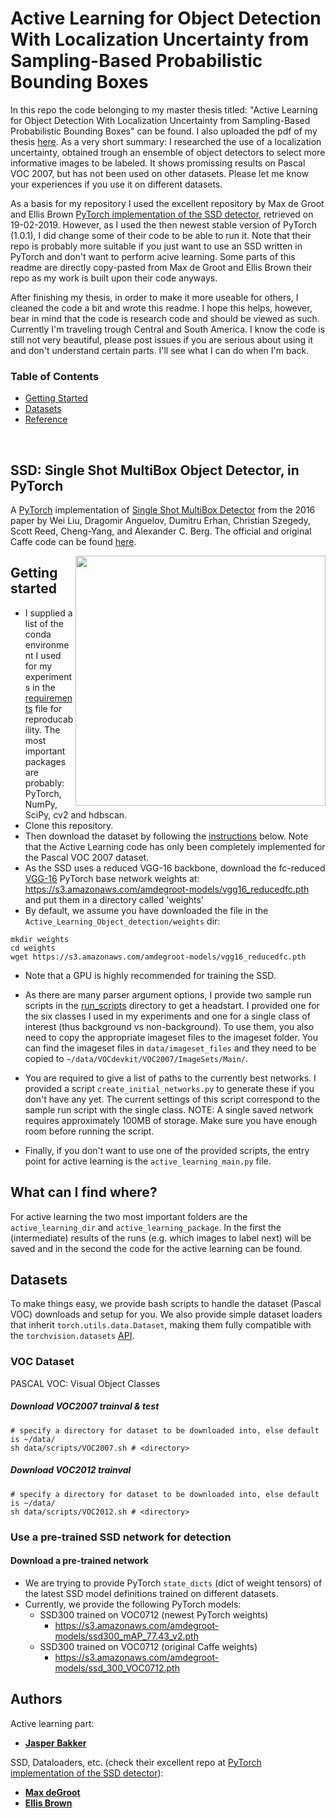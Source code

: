 # Active Learning for Object Detection With Localization Uncertainty from Sampling-Based Probabilistic Bounding Boxes
In this repo the code belonging to my master thesis titled: "Active Learning for Object Detection With Localization Uncertainty from Sampling-Based Probabilistic Bounding Boxes" can be found. I also uploaded the pdf of my thesis [here](https://github.com/JappaB/Active_Learning_Object_Detection/blob/master/Thesis_Jasper_Bakker_Active_Deep_Learning_for_Object_Detection_With_Sampling_Based_Probabilistic_Bounding_Boxes_compressed.pdf). As a very short summary: I researched the use of a localization uncertainty, obtained trough an ensemble of object detectors to select more informative images to be labeled. It shows promissing results on Pascal VOC 2007, but has not been used on other datasets. Please let me know your experiences if you use it on different datasets.

As a basis for my repository I used the excellent repository by Max de Groot and Ellis Brown [PyTorch implementation of the SSD detector](https://github.com/amdegroot/ssd.pytorch), retrieved on 19-02-2019. However, as I used the then newest stable version of PyTorch (1.0.1), I did change some of their code to be able to run it. Note that their repo is probably more suitable if you just want to use an SSD written in PyTorch and don't want to perform acive learning. Some parts of this readme are directly copy-pasted from Max de Groot and Ellis Brown their repo as my work is built upon their code anyways.

After finishing my thesis, in order to make it more useable for others, I cleaned the code a bit and wrote this readme. I hope this helps, however, bear in mind that the code is research code and should be viewed as such. Currently I'm traveling trough Central and South America. I know the code is still not very beautiful, please post issues if you are serious about using it and don't understand certain parts. I'll see what I can do when I'm back.


### Table of Contents
- <a href='#get_started'>Getting Started</a>
- <a href='#datasets'>Datasets</a>
- <a href='#references'>Reference</a>

&nbsp;
&nbsp;
&nbsp;
&nbsp;


## SSD: Single Shot MultiBox Object Detector, in PyTorch
A [PyTorch](http://pytorch.org/) implementation of [Single Shot MultiBox Detector](http://arxiv.org/abs/1512.02325) from the 2016 paper by Wei Liu, Dragomir Anguelov, Dumitru Erhan, Christian Szegedy, Scott Reed, Cheng-Yang, and Alexander C. Berg.  The official and original Caffe code can be found [here](https://github.com/weiliu89/caffe/tree/ssd).


<img align="right" src= "https://github.com/amdegroot/ssd.pytorch/blob/master/doc/ssd.png" height = 400/>


## Getting started
- I supplied a list of the conda environment I used for my experiments in the [requirements](https://github.com/JappaB/Active_Learning_Object_Detection/blob/master/requirements) file for reproducability. The most important packages are probably: PyTorch, NumPy, SciPy, cv2 and hdbscan. 
- Clone this repository.
- Then download the dataset by following the [instructions](#datasets) below. Note that the Active Learning code has only been completely implemented for the Pascal VOC 2007 dataset.
- As the SSD uses a reduced VGG-16 backbone, download the fc-reduced [VGG-16](https://arxiv.org/abs/1409.1556) PyTorch base network weights at:	https://s3.amazonaws.com/amdegroot-models/vgg16_reducedfc.pth and put them in a directory called 'weights'
- By default, we assume you have downloaded the file in the `Active_Learning_Object_detection/weights` dir:

```Shell
mkdir weights
cd weights
wget https://s3.amazonaws.com/amdegroot-models/vgg16_reducedfc.pth
```
- Note that a GPU is highly recommended for training the SSD.

- As there are many parser argument options, I provide two sample run scripts in the [run_scripts](https://github.com/JappaB/Active_Learning_Object_Detection/tree/master/run_scripts/scripts) directory to get a headstart. I provided one for the six classes I used in my experiments and one for a single class of interest (thus background vs non-background). To use them, you also need to copy the appropriate imageset files to the imageset folder. You can find the imageset files in `data/imageset_files` and they need to be copied to `~/data/VOCdevkit/VOC2007/ImageSets/Main/`.

- You are required to give a list of paths to the currently best networks. I provided a script `create_initial_networks.py` to generate these if you don't have any yet. The current settings of this script correspond to the sample run script with the single class. NOTE: A single saved network requires approximately 100MB of storage. Make sure you have enough room before running the script.

- Finally, if you don't want to use one of the provided scripts, the entry point for active learning is the `active_learning_main.py` file. 


## What can I find where?
For active learning the two most important folders are the `active_learning_dir` and `active_learning_package`. In the first the (intermediate) results of the runs (e.g. which images to label next) will be saved and in the second the code for the active learning can be found.


## Datasets
To make things easy, we provide bash scripts to handle the dataset (Pascal VOC) downloads  and setup for you.  We also provide simple dataset loaders that inherit `torch.utils.data.Dataset`, making them fully compatible with the `torchvision.datasets` [API](http://pytorch.org/docs/torchvision/datasets.html).


### VOC Dataset
PASCAL VOC: Visual Object Classes

##### Download VOC2007 trainval & test
```Shell
# specify a directory for dataset to be downloaded into, else default is ~/data/
sh data/scripts/VOC2007.sh # <directory>
```

##### Download VOC2012 trainval
```Shell
# specify a directory for dataset to be downloaded into, else default is ~/data/
sh data/scripts/VOC2012.sh # <directory>
```

### Use a pre-trained SSD network for detection
#### Download a pre-trained network
- We are trying to provide PyTorch `state_dicts` (dict of weight tensors) of the latest SSD model definitions trained on different datasets.  
- Currently, we provide the following PyTorch models:
    * SSD300 trained on VOC0712 (newest PyTorch weights)
      - https://s3.amazonaws.com/amdegroot-models/ssd300_mAP_77.43_v2.pth
    * SSD300 trained on VOC0712 (original Caffe weights)
      - https://s3.amazonaws.com/amdegroot-models/ssd_300_VOC0712.pth

## Authors
Active learning part:
* [**Jasper Bakker**](https://github.com/jappab)

SSD, Dataloaders, etc. (check their excellent repo at [PyTorch implementation of the SSD detector](https://github.com/amdegroot/ssd.pytorch)):
* [**Max deGroot**](https://github.com/amdegroot)
* [**Ellis Brown**](http://github.com/ellisbrown)

